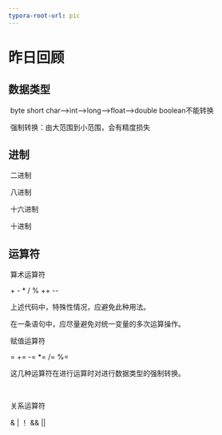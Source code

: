 ```yaml
---
typora-root-url: pic
---
```


# 昨日回顾

## 数据类型

​	byte	short	char—>int—>long—>float—>double	boolean不能转换

​	强制转换：由大范围到小范围，会有精度损失

## 进制

​	二进制

​	八进制

​	十六进制

​	十进制

## 运算符

​	算术运算符

​	+	- 	*	/	%	++	--



​		上述代码中，特殊性情况，应避免此种用法。

​		在一条语句中，应尽量避免对统一变量的多次运算操作。

​	赋值运算符

​	=	+=	-=	*=	/=	%=

​		这几种运算符在进行运算时对进行数据类型的强制转换。

​		

​	关系运算符

​	&	|	！	&&	||



